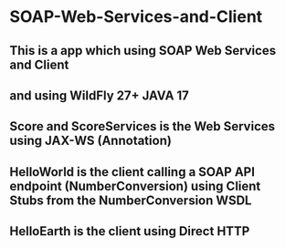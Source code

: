 # SOAP-Web-Services-and-Client

## This is a app which using SOAP Web Services and Client 

## and using WildFly 27+ JAVA 17

## Score and ScoreServices is the Web Services using JAX-WS (Annotation)

## HelloWorld is the client calling a SOAP API endpoint (NumberConversion) using Client Stubs from the NumberConversion WSDL

## HelloEarth is the client using Direct HTTP

